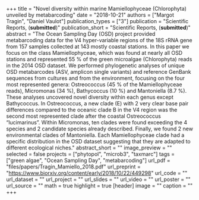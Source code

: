 +++
title = "Novel diversity within marine Mamiellophyceae (Chlorophyta) unveiled by metabarcoding"
date = "2018-10-21"
authors = ["Margot Tragin", "Daniel Vaulot"]
publication_types = ["3"]
publication = "Scientific Reports, (**submitted**)"
publication_short = "Scientific Reports, (**submitted**)"
abstract = "The Ocean Sampling Day (OSD) project provided metabarcoding data for the V4 hyper-variable regions of the 18S rRNA gene from 157 samples collected at 143  mostly coastal stations. In this paper we focus on the class Mamiellophyceae, which was found at nearly all OSD stations and represented 55 % of the green microalgae (Chlorophyta) reads in the 2014 OSD dataset. We performed phylogenetic analyses of unique OSD metabarcodes (ASV, amplicon single variants) and reference GenBank sequences from cultures and from the environment, focusing on the four most represented genera: Ostreococcus (45 % of the Mamiellophyceae reads), Micromonas (34 %), Bathycoccus (10 %) and Mantoniella (8.7 %). These analyses uncovered novel diversity within each genus except Bathycoccus. In Ostreococcus, a new clade (E) with 2 very clear base pair differences compared to the oceanic clade B in the V4 region was the second most represented clade after the coastal Ostreococcus “lucimarinus”. Within Micromonas, ten clades were found exceeding the 4 species and 2 candidate species already described. Finally, we found 2 new environmental clades of Mantoniella. Each Mamiellophyceae clade had a specific distribution in the OSD dataset suggesting that they are adapted to different ecological niches."
abstract_short = ""
image_preview = ""
selected = false
projects = ["phytopol", "microb3", "taxmarc"]
tags = ["green algae", "Ocean Sampling Day", "metabarcoding"]
url_pdf = "files/papers/Tragin_Mamiello_2018.pdf"
url_preprint = "https://www.biorxiv.org/content/early/2018/10/22/449298"
url_code = ""
url_dataset = ""
url_project = ""
url_slides = ""
url_video = ""
url_poster = ""
url_source = ""
math = true
highlight = true
[header]
image = ""
caption = ""
+++
